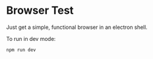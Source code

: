 # Browser Test

Just get a simple, functional browser in an electron shell.

To run in dev mode:

```
npm run dev
```
